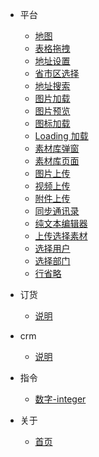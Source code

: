 <!--
 * @Description: 
 * @Autor: weiwei
 * @Date: 2021-06-24 08:36:53
 * @LastEditTime: 2021-06-28 16:06:29
 * @LastEditors: HenryLee
-->
* 平台
  
    * [地图](/md/map)
    * [表格拖拽](/md/draggableTable)
    * [地址设置](/md/addressSet)
    * [省市区选择](/md/areaSelect)
    * [地址搜索](/md/addressSearch)
    * [图片加载](/md/hImage)
    * [图片预览](/md/imageViewer)
    * [图标加载](/md/iconFontBox)
    * [Loading 加载](/md/loading)
    * [素材库弹窗](/md/sourceDialog)
    * [素材库页面](/md/source)
    * [图片上传](/md/uploadImage)
    * [视频上传](/md/uploadVideo)
    * [附件上传](/md/uploadAttachment)
    * [同步通讯录](/md/addressBook)
    * [纯文本编辑器](/md/textEditor)
    * [上传选择素材](/md/chooseSource)
    * [选择用户](/md/selectUser)
    * [选择部门](/md/selectDept)
    * [行省略](/md/ellipsisTip)
  
* 订货

    * [说明](/dh/index)
    
* crm

    * [说明](/crm/index)

* 指令
    
    * [数字-integer](/directives/integer)
  
* 关于
    
    * [首页](/)
  
